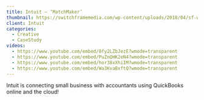 ```yaml
---
title: Intuit – ‘MatchMaker’
thumbnail: https://switchframemedia.com/wp-content/uploads/2018/04/sf-work-intuitmatchmaker.png
client: Intuit
categories:
  - Creative
  - CaseStudy
videos:
  - https://www.youtube.com/embed/8fy2LZbJezE?wmode=transparent
  - https://www.youtube.com/embed/PuZnQHK2eN4?wmode=transparent
  - https://www.youtube.com/embed/hor38xXhiIM?wmode=transparent
  - https://www.youtube.com/embed/Wa3KvaBxftQ?wmode=transparent
---
```

Intuit is connecting small business with accountants using QuickBooks online and the cloud!
